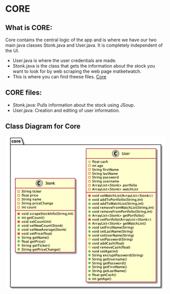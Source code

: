 # CORE

## What is CORE:
Core contains the central logic of the app and is where we have our two main java classes Stonk.java and User.java. It is completely independent of the UI.

- User.java is where the user credentials are made.
- Stonk.java is the class that gets the information about the stock you want to look for by web scraping the web page matketwatch.
- This is where you can find theese files.
[Core](https://gitlab.stud.idi.ntnu.no/it1901/groups-2021/gr2135/gr2135/-/tree/master/Stonk/core/src/main/java/core)

## CORE files:
  - Stonk.java: Pulls information about the stock using JSoup.
  - User.java: Creation and editing of user information.

## Class Diagram for Core
<img src="out/docs/diagramsUML/classCore/classCore.png">
